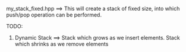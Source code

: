 my_stack_fixed.hpp ==> This will create a stack of fixed size, into which push/pop operation can be performed.

TODO:
1) Dynamic Stack ==> Stack which grows as we insert elements. Stack which shrinks as we remove elements
